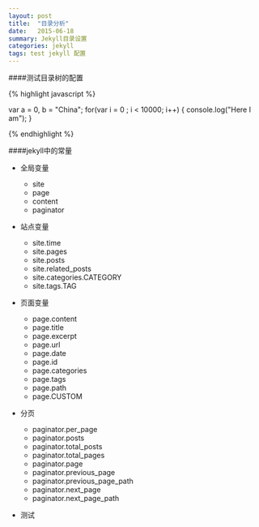 ```yaml
---
layout: post
title:  "目录分析"
date:   2015-06-18 
summary: Jekyll目录设置
categories: jekyll
tags: test jekyll 配置
---
```


####测试目录树的配置

{% highlight javascript %}

var a = 0, b = "China";
for(var i = 0 ; i < 10000; i++)
{
console.log("Here I am");
}

{% endhighlight %}

####jekyll中的常量
- 全局变量
	- site
	- page
	- content
	- paginator

- 站点变量
	- site.time
	- site.pages
	- site.posts
	- site.related_posts
	- site.categories.CATEGORY
	- site.tags.TAG

- 页面变量
	- page.content
	- page.title
	- page.excerpt
	- page.url
	- page.date
	- page.id
	- page.categories
	- page.tags
	- page.path
	- page.CUSTOM

- 分页
	- paginator.per_page
	- paginator.posts
	- paginator.total_posts
	- paginator.total_pages
	- paginator.page
	- paginator.previous_page
	- paginator.previous_page_path
	- paginator.next_page
	- paginator.next_page_path
- 测试




